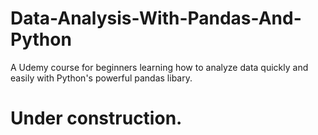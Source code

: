 # Data-Analysis-With-Pandas-And-Python
A Udemy course for beginners learning how to analyze data quickly and easily with Python's powerful pandas libary.

# Under construction.
